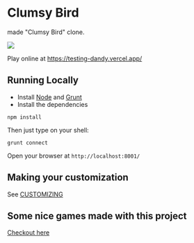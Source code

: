 Clumsy Bird
===========

 made "Clumsy Bird" clone.

![](http://i.imgur.com/Slbvt65.png)

Play online at https://testing-dandy.vercel.app/

## Running Locally

- Install [Node](http://nodejs.org/download/) and [Grunt](http://gruntjs.com/)
- Install the dependencies

```
npm install
```

Then just type on your shell:

```
grunt connect
```

Open your browser at `http://localhost:8001/`

## Making your customization

See [CUSTOMIZING](https://github.com/kdandy/flappybird/blob/master/CUSTOMIZING.md)

## Some nice games made with this project

[Checkout here](https://github.com/kdandy/flappybird/wiki/Games-using-clumsy-bird-code)
